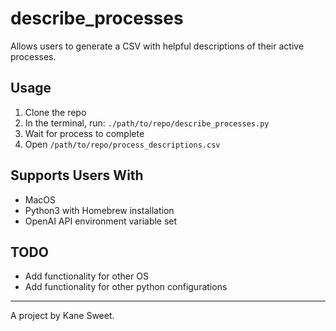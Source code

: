 # describe_processes
Allows users to generate a CSV with helpful descriptions of their active processes.

## Usage
1. Clone the repo
2. In the terminal, run:
  `./path/to/repo/describe_processes.py`
3. Wait for process to complete
4. Open `/path/to/repo/process_descriptions.csv`

## Supports Users With
* MacOS
* Python3 with Homebrew installation
* OpenAI API environment variable set

## TODO
* Add functionality for other OS
* Add functionality for other python configurations

___
A project by Kane Sweet. 
